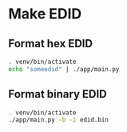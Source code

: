 # Make EDID

## Format hex EDID

```bash
. venv/bin/activate
echo "someedid" | ./app/main.py
```

## Format binary EDID

```bash
. venv/bin/activate
./app/main.py -b -i edid.bin
```
